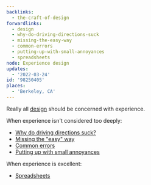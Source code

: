 ```yaml
---
backlinks:
  - the-craft-of-design
forwardlinks:
  - design
  - why-do-driving-directions-suck
  - missing-the-easy-way
  - common-errors
  - putting-up-with-small-annoyances
  - spreadsheets
node: Experience design
updates:
  - '2022-03-24'
id: '98250405'
places:
  - 'Berkeley, CA'
---
```

Really all [design](design.md) should be concerned with experience. 

When experience isn't considered too deeply: 

- [Why do driving directions suck?](why-do-driving-directions-suck.md)
- [Missing the "easy" way](missing-the-easy-way.md)
- [Common errors](common-errors.md)
- [Putting up with small annoyances](putting-up-with-small-annoyances.md)

When experience is excellent: 

- [Spreadsheets](spreadsheets.md)
